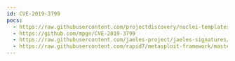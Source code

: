 ```yaml
---
id: CVE-2019-3799
pocs:
  - https://raw.githubusercontent.com/projectdiscovery/nuclei-templates/master/cves/CVE-2019-3799.yaml
  - https://github.com/mpgn/CVE-2019-3799
  - https://raw.githubusercontent.com/jaeles-project/jaeles-signatures/master/cves/spring-cloud-path-traversal-cve-2019-3799.yaml
  - https://raw.githubusercontent.com/rapid7/metasploit-framework/master/modules/auxiliary/scanner/http/springcloud_traversal.rb
---
```

